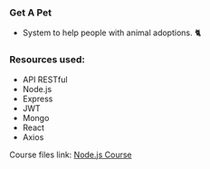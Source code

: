 ### Get A Pet
* System to help people with animal adoptions. 🐈

### Resources used:
* API RESTful 
* Node.js 
* Express 
* JWT  
* Mongo
* React
* Axios

Course files link: <a href = "https://github.com/KaueSena01/curso-nodejs">Node.js Course</a>
